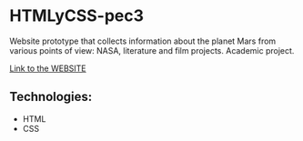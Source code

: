 # HTMLyCSS-pec3


Website prototype that collects information about the planet Mars from various points of view: NASA, literature and film projects.
Academic project.

[Link to the WEBSITE](https://raiesbo.github.io/html&css_pec3/index.html)


## Technologies:

- HTML
- CSS
